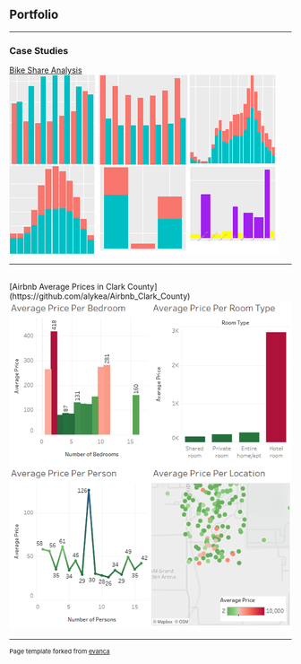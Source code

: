 ## Portfolio

---

### Case Studies

[Bike Share Analysis](https://github.com/alykea/Bike_Share_Analysis)
<br>
<img src="images/bike_share_analysis_thumbnail.png?raw=true"/>

---
<br />
[Airbnb Average Prices in Clark County](https://github.com/alykea/Airbnb_Clark_County)
<br />
<img src="https://github.com/alykea/alykea.github.io/blob/master/images/cover.png?raw=true"/>


---
<p style="font-size:11px">Page template forked from <a href="https://github.com/evanca/quick-portfolio">evanca</a></p>
<!-- Remove above link if you don't want to attibute -->
